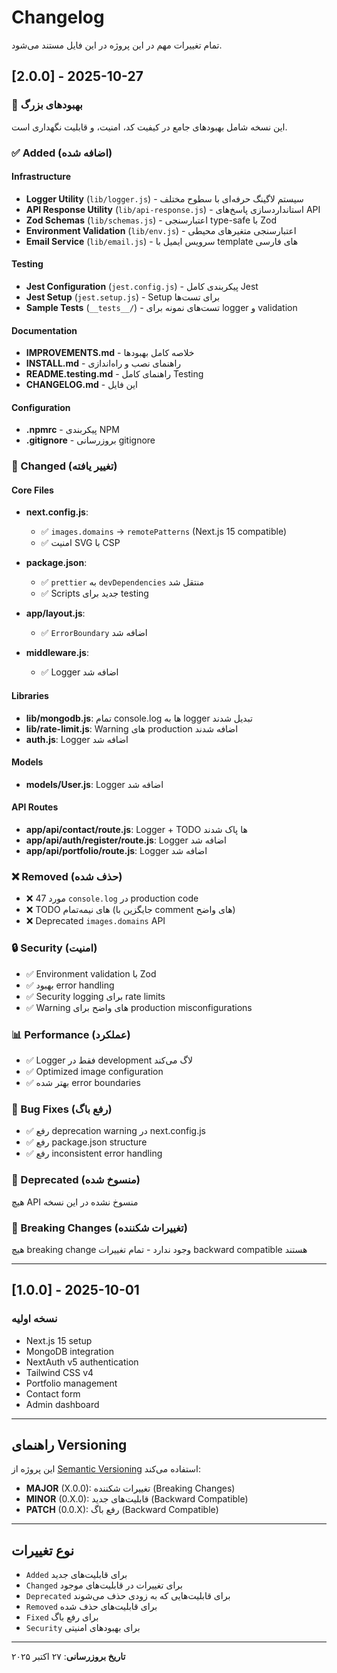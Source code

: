 # Changelog

تمام تغییرات مهم در این پروژه در این فایل مستند می‌شود.

## [2.0.0] - 2025-10-27

### 🎉 بهبودهای بزرگ

این نسخه شامل بهبودهای جامع در کیفیت کد، امنیت، و قابلیت نگهداری است.

### ✅ Added (اضافه شده)

#### Infrastructure
- **Logger Utility** (`lib/logger.js`) - سیستم لاگینگ حرفه‌ای با سطوح مختلف
- **API Response Utility** (`lib/api-response.js`) - استانداردسازی پاسخ‌های API
- **Zod Schemas** (`lib/schemas.js`) - اعتبارسنجی type-safe با Zod
- **Environment Validation** (`lib/env.js`) - اعتبارسنجی متغیرهای محیطی
- **Email Service** (`lib/email.js`) - سرویس ایمیل با template های فارسی

#### Testing
- **Jest Configuration** (`jest.config.js`) - پیکربندی کامل Jest
- **Jest Setup** (`jest.setup.js`) - Setup برای تست‌ها
- **Sample Tests** (`__tests__/`) - تست‌های نمونه برای logger و validation

#### Documentation
- **IMPROVEMENTS.md** - خلاصه کامل بهبودها
- **INSTALL.md** - راهنمای نصب و راه‌اندازی
- **README.testing.md** - راهنمای کامل Testing
- **CHANGELOG.md** - این فایل

#### Configuration
- **.npmrc** - پیکربندی NPM
- **.gitignore** - بروزرسانی gitignore

### 🔧 Changed (تغییر یافته)

#### Core Files
- **next.config.js**: 
  - ✅ `images.domains` → `remotePatterns` (Next.js 15 compatible)
  - ✅ امنیت SVG با CSP
  
- **package.json**:
  - ✅ `prettier` به `devDependencies` منتقل شد
  - ✅ Scripts جدید برای testing
  
- **app/layout.js**:
  - ✅ `ErrorBoundary` اضافه شد
  
- **middleware.js**:
  - ✅ Logger اضافه شد

#### Libraries
- **lib/mongodb.js**: تمام console.log ها به logger تبدیل شدند
- **lib/rate-limit.js**: Warning های production اضافه شدند
- **auth.js**: Logger اضافه شد

#### Models
- **models/User.js**: Logger اضافه شد

#### API Routes
- **app/api/contact/route.js**: Logger + TODO ها پاک شدند
- **app/api/auth/register/route.js**: Logger اضافه شد
- **app/api/portfolio/route.js**: Logger اضافه شد

### ❌ Removed (حذف شده)

- ❌ 47 مورد `console.log` در production code
- ❌ TODO های نیمه‌تمام (جایگزین با comment های واضح)
- ❌ Deprecated `images.domains` API

### 🔒 Security (امنیت)

- ✅ Environment validation با Zod
- ✅ بهبود error handling
- ✅ Security logging برای rate limits
- ✅ Warning های واضح برای production misconfigurations

### 📊 Performance (عملکرد)

- ✅ Logger فقط در development لاگ می‌کند
- ✅ Optimized image configuration
- ✅ بهتر شده error boundaries

### 🐛 Bug Fixes (رفع باگ)

- ✅ رفع deprecation warning در next.config.js
- ✅ رفع package.json structure
- ✅ رفع inconsistent error handling

### 📝 Deprecated (منسوخ شده)

هیچ API منسوخ نشده در این نسخه

### 🚨 Breaking Changes (تغییرات شکننده)

هیچ breaking change وجود ندارد - تمام تغییرات backward compatible هستند

---

## [1.0.0] - 2025-10-01

### نسخه اولیه

- Next.js 15 setup
- MongoDB integration
- NextAuth v5 authentication
- Tailwind CSS v4
- Portfolio management
- Contact form
- Admin dashboard

---

## راهنمای Versioning

این پروژه از [Semantic Versioning](https://semver.org/) استفاده می‌کند:

- **MAJOR** (X.0.0): تغییرات شکننده (Breaking Changes)
- **MINOR** (0.X.0): قابلیت‌های جدید (Backward Compatible)
- **PATCH** (0.0.X): رفع باگ (Backward Compatible)

---

## نوع تغییرات

- `Added` برای قابلیت‌های جدید
- `Changed` برای تغییرات در قابلیت‌های موجود
- `Deprecated` برای قابلیت‌هایی که به زودی حذف می‌شوند
- `Removed` برای قابلیت‌های حذف شده
- `Fixed` برای رفع باگ
- `Security` برای بهبودهای امنیتی

---

**تاریخ بروزرسانی**: ۲۷ اکتبر ۲۰۲۵

